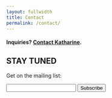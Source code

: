 ```yaml
---
layout: fullwidth
title: Contact
permalink: /contact/
---
```

<h4>Inquiries? <a href="http://www.projektkatharine.net/" target="_blank">Contact Katharine</a>.</h4>

<h2>STAY TUNED</h2>
<div id="subscribeForm">
<p class="message">Get on the mailing list:</p>
<form action="http://formspree.io/wbr@keishaperry.com" method="POST">
  <input type="email" name="_replyto">
  <input type="submit" value="Subscribe">
</form>
</div>
